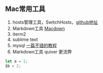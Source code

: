 ## Mac常用工具
1. hosts管理工具，SwitchHosts，[github地址](https://oldj.github.io/SwitchHosts/)
2. Markdown工具 [Macdown](http://macdown.uranusjr.com/) 
3. iterm2 
4. sublime text
5. mysql [一篇不错的教程](http://www.cnblogs.com/xiaozhiblog/p/5664521.html)
6. Markdown工具 quiver 更流弊


~~~ js
let a = 1;
$b = 2;
~~~